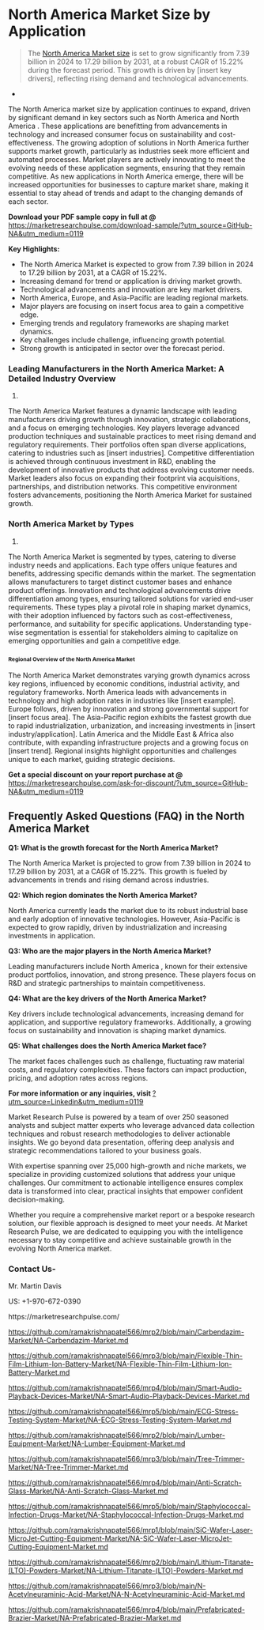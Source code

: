 <h1>North America  Market&nbsp;Size by Application</h1><blockquote><p>The <a href="https://marketresearchpulse.com/download-sample/?utm_source=GitHub-NA&amp;utm_medium=0119">North America  Market size</a> is set to grow significantly from 7.39 billion in 2024 to 17.29 billion by 2031, at a robust CAGR of 15.22% during the forecast period. This growth is driven by [insert key drivers], reflecting rising demand and technological advancements.</p></blockquote><ul><li></li></ul><p>The North America  market size by application continues to expand, driven by significant demand in key sectors such as North America  and North America . These applications are benefitting from advancements in technology and increased consumer focus on sustainability and cost-effectiveness. The growing adoption of solutions in North America  further supports market growth, particularly as industries seek more efficient and automated processes. Market players are actively innovating to meet the evolving needs of these application segments, ensuring that they remain competitive. As new applications in North America  emerge, there will be increased opportunities for businesses to capture market share, making it essential to stay ahead of trends and adapt to the changing demands of each sector.</p><p><strong>Download your PDF sample copy in full at @ </strong><a href="https://marketresearchpulse.com/download-sample/?utm_source=GitHub-NA&amp;utm_medium=0119">https://marketresearchpulse.com/download-sample/?utm_source=GitHub-NA&amp;utm_medium=0119</a></p><p><strong>Key Highlights: </strong></p><ul><li>The North America  Market is expected to grow from 7.39 billion in 2024 to 17.29 billion by 2031, at a CAGR of 15.22%.</li><li>Increasing demand for trend or application is driving market growth.</li><li>Technological advancements and innovation are key market drivers.</li><li>North America, Europe, and Asia-Pacific are leading regional markets.</li><li>Major players are focusing on insert focus area to gain a competitive edge.</li><li>Emerging trends and regulatory frameworks are shaping market dynamics.</li><li>Key challenges include challenge, influencing growth potential.</li><li>Strong growth is anticipated in sector over the forecast period.</li></ul><h3>Leading Manufacturers in the North America  Market: A Detailed Industry Overview</h3><ol><li></li></ol><div class="flex max-w-full flex-col flex-grow"><div class="min-h-8 text-message flex w-full flex-col items-end gap-2 whitespace-normal break-words [.text-message+&amp;]:mt-5" dir="auto" data-message-author-role="assistant" data-message-id="fd8432e4-4910-450d-b182-61b7bfb0a01f" data-message-model-slug="gpt-4o"><div class="flex w-full flex-col gap-1 empty:hidden first:pt-[3px]"><div class="markdown prose w-full break-words dark:prose-invert light"><p>The North America  Market features a dynamic landscape with leading manufacturers driving growth through innovation, strategic collaborations, and a focus on emerging technologies. Key players leverage advanced production techniques and sustainable practices to meet rising demand and regulatory requirements. Their portfolios often span diverse applications, catering to industries such as [insert industries]. Competitive differentiation is achieved through continuous investment in R&amp;D, enabling the development of innovative products that address evolving customer needs. Market leaders also focus on expanding their footprint via acquisitions, partnerships, and distribution networks. This competitive environment fosters advancements, positioning the North America  Market for sustained growth.</p></div></div></div></div><h3>North America  Market by Types</h3><ol><li></li></ol><div class="flex max-w-full flex-col flex-grow"><div class="min-h-8 text-message flex w-full flex-col items-end gap-2 whitespace-normal break-words [.text-message+&amp;]:mt-5" dir="auto" data-message-author-role="assistant" data-message-id="084470be-0bb7-4664-bddf-5156b4f41249" data-message-model-slug="gpt-4o-mini"><div class="flex w-full flex-col gap-1 empty:hidden first:pt-[3px]"><div class="markdown prose w-full break-words dark:prose-invert light"><p>The North America  Market is segmented by types, catering to diverse industry needs and applications. Each type offers unique features and benefits, addressing specific demands within the market. The segmentation allows manufacturers to target distinct customer bases and enhance product offerings. Innovation and technological advancements drive differentiation among types, ensuring tailored solutions for varied end-user requirements. These types play a pivotal role in shaping market dynamics, with their adoption influenced by factors such as cost-effectiveness, performance, and suitability for specific applications. Understanding type-wise segmentation is essential for stakeholders aiming to capitalize on emerging opportunities and gain a competitive edge.</p></div></div></div></div><h3><span style="font-size: 11px;">Regional Overview of the North America  Market</span></h3><div class="flex max-w-full flex-col flex-grow"><div class="min-h-8 text-message flex w-full flex-col items-end gap-2 whitespace-normal break-words [.text-message+&amp;]:mt-5" dir="auto" data-message-author-role="assistant" data-message-id="e9038762-ce64-4e30-91c9-9bd413514231" data-message-model-slug="gpt-4o-mini"><div class="flex w-full flex-col gap-1 empty:hidden first:pt-[3px]"><div class="markdown prose w-full break-words dark:prose-invert light"><p>The North America  Market demonstrates varying growth dynamics across key regions, influenced by economic conditions, industrial activity, and regulatory frameworks. North America leads with advancements in technology and high adoption rates in industries like [insert example]. Europe follows, driven by innovation and strong governmental support for [insert focus area]. The Asia-Pacific region exhibits the fastest growth due to rapid industrialization, urbanization, and increasing investments in [insert industry/application]. Latin America and the Middle East &amp; Africa also contribute, with expanding infrastructure projects and a growing focus on [insert trend]. Regional insights highlight opportunities and challenges unique to each market, guiding strategic decisions.</p></div></div></div></div><p><strong>Get a special discount on your report purchase at @ </strong><a href="https://marketresearchpulse.com/ask-for-discount/?utm_source=GitHub-NA&amp;utm_medium=0119">https://marketresearchpulse.com/ask-for-discount/?utm_source=GitHub-NA&amp;utm_medium=0119</a></p><h2>Frequently Asked Questions (FAQ) in the North America  Market</h2><p><strong>Q1: What is the growth forecast for the North America  Market?</strong></p><p>The North America  Market is projected to grow from 7.39 billion in 2024 to 17.29 billion by 2031, at a CAGR of 15.22%. This growth is fueled by advancements in trends and rising demand across industries.</p><p><strong>Q2: Which region dominates the North America  Market?</strong></p><p>North America currently leads the market due to its robust industrial base and early adoption of innovative technologies. However, Asia-Pacific is expected to grow rapidly, driven by industrialization and increasing investments in application.</p><p><strong>Q3: Who are the major players in the North America  Market?</strong></p><p>Leading manufacturers include North America , known for their extensive product portfolios, innovation, and strong presence. These players focus on R&amp;D and strategic partnerships to maintain competitiveness.</p><p><strong>Q4: What are the key drivers of the North America  Market?</strong></p><p>Key drivers include technological advancements, increasing demand for application, and supportive regulatory frameworks. Additionally, a growing focus on sustainability and innovation is shaping market dynamics.</p><p><strong>Q5: What challenges does the North America  Market face?</strong></p><p>The market faces challenges such as challenge, fluctuating raw material costs, and regulatory complexities. These factors can impact production, pricing, and adoption rates across regions.</p><p><strong>For more information or any inquiries, visit&nbsp;</strong><a href="?utm_source=Linkedin&utm_medium=0119">?utm_source=Linkedin&utm_medium=0119</a></p><p>Market Research Pulse is powered by a team of over 250 seasoned analysts and subject matter experts who leverage advanced data collection techniques and robust research methodologies to deliver actionable insights. We go beyond data presentation, offering deep analysis and strategic recommendations tailored to your business goals.</p><p>With expertise spanning over 25,000 high-growth and niche markets, we specialize in providing customized solutions that address your unique challenges. Our commitment to actionable intelligence ensures complex data is transformed into clear, practical insights that empower confident decision-making.</p><p>Whether you require a comprehensive market report or a bespoke research solution, our flexible approach is designed to meet your needs. At Market Research Pulse, we are dedicated to equipping you with the intelligence necessary to stay competitive and achieve sustainable growth in the evolving North America  market.</p><h3><strong>Contact Us-</strong></h3><p>Mr. Martin Davis</p><p>US: +1-970-672-0390</p><p>https://marketresearchpulse.com/</p><p><a href="https://github.com/ramakrishnapatel566/mrp2/blob/main/Carbendazim-Market/NA-Carbendazim-Market.md">https://github.com/ramakrishnapatel566/mrp2/blob/main/Carbendazim-Market/NA-Carbendazim-Market.md</a></p><p><a href="https://github.com/ramakrishnapatel566/mrp3/blob/main/Flexible-Thin-Film-Lithium-Ion-Battery-Market/NA-Flexible-Thin-Film-Lithium-Ion-Battery-Market.md">https://github.com/ramakrishnapatel566/mrp3/blob/main/Flexible-Thin-Film-Lithium-Ion-Battery-Market/NA-Flexible-Thin-Film-Lithium-Ion-Battery-Market.md</a></p><p><a href="https://github.com/ramakrishnapatel566/mrp4/blob/main/Smart-Audio-Playback-Devices-Market/NA-Smart-Audio-Playback-Devices-Market.md">https://github.com/ramakrishnapatel566/mrp4/blob/main/Smart-Audio-Playback-Devices-Market/NA-Smart-Audio-Playback-Devices-Market.md</a></p><p><a href="https://github.com/ramakrishnapatel566/mrp5/blob/main/ECG-Stress-Testing-System-Market/NA-ECG-Stress-Testing-System-Market.md">https://github.com/ramakrishnapatel566/mrp5/blob/main/ECG-Stress-Testing-System-Market/NA-ECG-Stress-Testing-System-Market.md</a></p><p><a href="https://github.com/ramakrishnapatel566/mrp2/blob/main/Lumber-Equipment-Market/NA-Lumber-Equipment-Market.md">https://github.com/ramakrishnapatel566/mrp2/blob/main/Lumber-Equipment-Market/NA-Lumber-Equipment-Market.md</a></p><p><a href="https://github.com/ramakrishnapatel566/mrp3/blob/main/Tree-Trimmer-Market/NA-Tree-Trimmer-Market.md">https://github.com/ramakrishnapatel566/mrp3/blob/main/Tree-Trimmer-Market/NA-Tree-Trimmer-Market.md</a></p><p><a href="https://github.com/ramakrishnapatel566/mrp4/blob/main/Anti-Scratch-Glass-Market/NA-Anti-Scratch-Glass-Market.md">https://github.com/ramakrishnapatel566/mrp4/blob/main/Anti-Scratch-Glass-Market/NA-Anti-Scratch-Glass-Market.md</a></p><p><a href="https://github.com/ramakrishnapatel566/mrp5/blob/main/Staphylococcal-Infection-Drugs-Market/NA-Staphylococcal-Infection-Drugs-Market.md">https://github.com/ramakrishnapatel566/mrp5/blob/main/Staphylococcal-Infection-Drugs-Market/NA-Staphylococcal-Infection-Drugs-Market.md</a></p><p><a href="https://github.com/ramakrishnapatel566/mrp1/blob/main/SiC-Wafer-Laser-MicroJet-Cutting-Equipment-Market/NA-SiC-Wafer-Laser-MicroJet-Cutting-Equipment-Market.md">https://github.com/ramakrishnapatel566/mrp1/blob/main/SiC-Wafer-Laser-MicroJet-Cutting-Equipment-Market/NA-SiC-Wafer-Laser-MicroJet-Cutting-Equipment-Market.md</a></p><p><a href="https://github.com/ramakrishnapatel566/mrp2/blob/main/Lithium-Titanate-(LTO)-Powders-Market/NA-Lithium-Titanate-(LTO)-Powders-Market.md">https://github.com/ramakrishnapatel566/mrp2/blob/main/Lithium-Titanate-(LTO)-Powders-Market/NA-Lithium-Titanate-(LTO)-Powders-Market.md</a></p><p><a href="https://github.com/ramakrishnapatel566/mrp3/blob/main/N-Acetylneuraminic-Acid-Market/NA-N-Acetylneuraminic-Acid-Market.md">https://github.com/ramakrishnapatel566/mrp3/blob/main/N-Acetylneuraminic-Acid-Market/NA-N-Acetylneuraminic-Acid-Market.md</a></p><p><a href="https://github.com/ramakrishnapatel566/mrp4/blob/main/Prefabricated-Brazier-Market/NA-Prefabricated-Brazier-Market.md">https://github.com/ramakrishnapatel566/mrp4/blob/main/Prefabricated-Brazier-Market/NA-Prefabricated-Brazier-Market.md</a></p>

